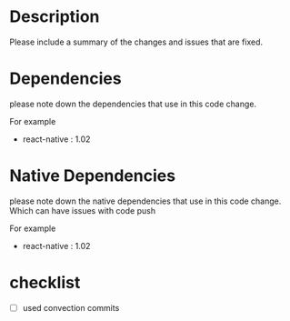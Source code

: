  # Description

 Please include a summary of the changes and issues that are fixed.

 # Dependencies

 please note down the dependencies that use in this code change.

 For example 
 * react-native : 1.02

 # Native Dependencies

 please note down the native dependencies that use in this code change. Which can have issues with code push

 For example 
 * react-native : 1.02

 # checklist

 - [ ] used convection commits
